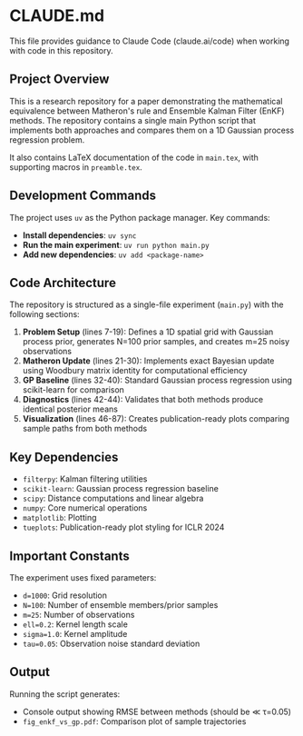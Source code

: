 # CLAUDE.md

This file provides guidance to Claude Code (claude.ai/code) when working with code in this repository.

## Project Overview

This is a research repository for a paper demonstrating the mathematical equivalence between Matheron's rule and Ensemble Kalman Filter (EnKF) methods. The repository contains a single main Python script that implements both approaches and compares them on a 1D Gaussian process regression problem.

It also contains LaTeX documentation of the code in `main.tex`, with supporting macros in `preamble.tex`.

## Development Commands

The project uses `uv` as the Python package manager. Key commands:

- **Install dependencies**: `uv sync`
- **Run the main experiment**: `uv run python main.py`
- **Add new dependencies**: `uv add <package-name>`

## Code Architecture

The repository is structured as a single-file experiment (`main.py`) with the following sections:

1. **Problem Setup** (lines 7-19): Defines a 1D spatial grid with Gaussian process prior, generates N=100 prior samples, and creates m=25 noisy observations
2. **Matheron Update** (lines 21-30): Implements exact Bayesian update using Woodbury matrix identity for computational efficiency
3. **GP Baseline** (lines 32-40): Standard Gaussian process regression using scikit-learn for comparison
4. **Diagnostics** (lines 42-44): Validates that both methods produce identical posterior means
5. **Visualization** (lines 46-87): Creates publication-ready plots comparing sample paths from both methods

## Key Dependencies

- `filterpy`: Kalman filtering utilities
- `scikit-learn`: Gaussian process regression baseline
- `scipy`: Distance computations and linear algebra
- `numpy`: Core numerical operations
- `matplotlib`: Plotting
- `tueplots`: Publication-ready plot styling for ICLR 2024

## Important Constants

The experiment uses fixed parameters:
- `d=1000`: Grid resolution
- `N=100`: Number of ensemble members/prior samples
- `m=25`: Number of observations
- `ell=0.2`: Kernel length scale
- `sigma=1.0`: Kernel amplitude
- `tau=0.05`: Observation noise standard deviation

## Output

Running the script generates:
- Console output showing RMSE between methods (should be ≪ τ=0.05)
- `fig_enkf_vs_gp.pdf`: Comparison plot of sample trajectories